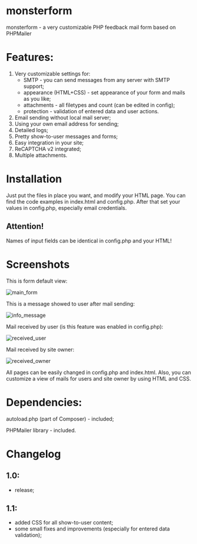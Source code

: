 # monsterform
monsterform - a very customizable PHP feedback mail form based on PHPMailer

# Features:
1. Very customizable settings for:
   * SMTP - you can send messages from any server with SMTP support;
   * appearance (HTML+CSS) - set appearance of your form and mails as you like;
   * attachments - all filetypes and count (can be edited in config);
   * protection - validation of entered data and user actions.
2. Email sending without local mail server;
3. Using your own email address for sending;
4. Detailed logs;
5. Pretty show-to-user messages and forms;
6. Easy integration in your site;
7. ReCAPTCHA v2 integrated;
8. Multiple attachments.

# Installation
Just put the files in place you want, and modify your HTML page.
You can find the code examples in index.html and config.php.
After that set your values in config.php, especially email credentials.

## Attention! 
Names of input fields can be identical in config.php and your HTML!

# Screenshots
This is form default view:

![main_form](https://user-images.githubusercontent.com/17432671/51320434-74340d00-1a68-11e9-9c43-ea80af25c167.png)

This is a message showed to user after mail sending:

![info_message](https://user-images.githubusercontent.com/17432671/51320500-bc532f80-1a68-11e9-8586-5dd963e035ff.png)

Mail received by user (is this feature was enabled in config.php):

![received_user](https://user-images.githubusercontent.com/17432671/51320603-03412500-1a69-11e9-9f4f-1c1338c6492a.png)

Mail received by site owner:

![received_owner](https://user-images.githubusercontent.com/17432671/51320634-24a21100-1a69-11e9-9357-be7244ba78f1.png)

All pages can be easily changed in config.php and index.html.
Also, you can customize a view of mails for users and site owner by using HTML and CSS.

# Dependencies:
autoload.php (part of Composer) - included;

PHPMailer library - included.

# Changelog
## 1.0:
 * release;

## 1.1:
 * added CSS for all show-to-user content;
 * some small fixes and improvements (especially for entered data validation);
